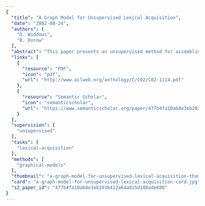 ```yaml
---
{
  "title": "A Graph Model for Unsupervised Lexical Acquisition",
  "date": "2002-08-24",
  "authors": [
    "D. Widdows",
    "B. Dorow"
  ],
  "abstract": "This paper presents an unsupervised method for assembling semantic knowledge from a part-of-speech tagged corpus using graph algorithms. The graph model is built by linking pairs of words which participate in particular syntactic relationships. We focus on the symmetric relationship between pairs of nouns which occur together in lists. An incremental cluster-building algorithm using this part of the graph achieves 82% accuracy at a lexical acquisition task, evaluated against WordNet classes. The model naturally realises domain and corpus specific ambiguities as distinct components in the graph surrounding an ambiguous word.",
  "links": [
    {
      "resource": "PDF",
      "icon": "pdf",
      "url": "http://www.aclweb.org/anthology/C/C02/C02-1114.pdf"
    },
    {
      "resource": "Semantic Scholar",
      "icon": "semanticscholar",
      "url": "https://www.semanticscholar.org/paper/477b4fa10a68e3eb203b412a64a815d108ade680"
    }
  ],
  "supervision": [
    "unsupervised"
  ],
  "tasks": [
    "lexical-acquisition"
  ],
  "methods": [
    "graphical-models"
  ],
  "thumbnail": "a-graph-model-for-unsupervised-lexical-acquisition-thumb.jpg",
  "card": "a-graph-model-for-unsupervised-lexical-acquisition-card.jpg",
  "s2_paper_id": "477b4fa10a68e3eb203b412a64a815d108ade680"
}
---
```


